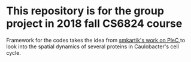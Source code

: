 # This repository is for the group project in 2018 fall CS6824 course
Framework for the codes takes the idea from [smkartik's work on PleC ](https://github.com/smkartik/PleC_DivL_Spatial) to look into the spatial dynamics of several proteins in Caulobacter's cell cycle.

